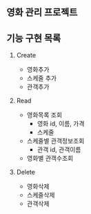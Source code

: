## 영화 관리 프로젝트

## 기능 구현 목록

1. Create
	* 영화추가
	* 스케줄 추가
	* 관객추가 
	
1. Read
	* 영화목록 조회
		- 영화 id, 이름, 가격
		- 스케줄
	* 스케줄별 관객정보조회
		- 관객 id, 관객이름
	* 영화별 관객수조회

1. Delete
	* 영화삭제
	* 스케줄삭제
	* 관객삭제
